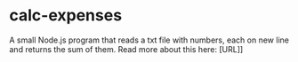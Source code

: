 # calc-expenses
A small Node.js program that reads a txt file with numbers, each on new line and returns the sum of them. Read more about this here: [URL]]
